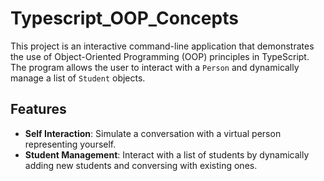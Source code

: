 # Typescript_OOP_Concepts

This project is an interactive command-line application that demonstrates the use of Object-Oriented Programming (OOP) principles in TypeScript. The program allows the user to interact with a `Person` and dynamically manage a list of `Student` objects.

## Features

- **Self Interaction**: Simulate a conversation with a virtual person representing yourself.
- **Student Management**: Interact with a list of students by dynamically adding new students and conversing with existing ones.

